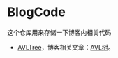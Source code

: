 # BlogCode

这个仓库用来存储一下博客内相关代码

- [AVLTree](https://github.com/anscor/BlogCode/tree/master/AVLTree)，博客相关文章：[AVL树](https://blog.anscor.tw/2019/04/05/AVL%E6%A0%91/)。
